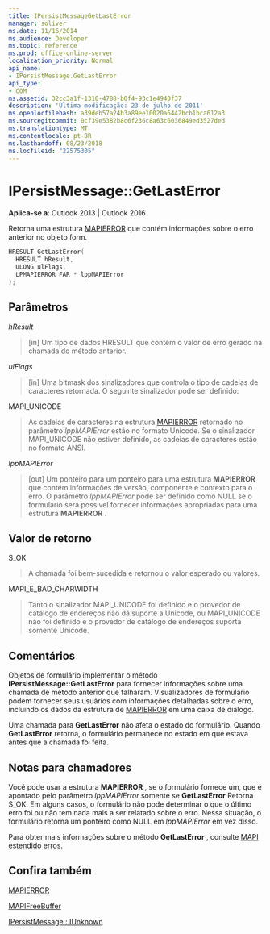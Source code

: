 ```yaml
---
title: IPersistMessageGetLastError
manager: soliver
ms.date: 11/16/2014
ms.audience: Developer
ms.topic: reference
ms.prod: office-online-server
localization_priority: Normal
api_name:
- IPersistMessage.GetLastError
api_type:
- COM
ms.assetid: 32cc3a1f-1310-4788-b0f4-93c1e4940f37
description: 'Última modificação: 23 de julho de 2011'
ms.openlocfilehash: a39deb57a24b3a89ee10020a6442bcb1bca612a3
ms.sourcegitcommit: 0cf39e5382b8c6f236c8a63c6036849ed3527ded
ms.translationtype: MT
ms.contentlocale: pt-BR
ms.lasthandoff: 08/23/2018
ms.locfileid: "22575305"
---
```

# <a name="ipersistmessagegetlasterror"></a>IPersistMessage::GetLastError

  
  
**Aplica-se a**: Outlook 2013 | Outlook 2016 
  
Retorna uma estrutura [MAPIERROR](mapierror.md) que contém informações sobre o erro anterior no objeto form. 
  
```cpp
HRESULT GetLastError(
  HRESULT hResult,
  ULONG ulFlags,
  LPMAPIERROR FAR * lppMAPIError
);
```

## <a name="parameters"></a>Parâmetros

 _hResult_
  
> [in] Um tipo de dados HRESULT que contém o valor de erro gerado na chamada do método anterior.
    
 _ulFlags_
  
> [in] Uma bitmask dos sinalizadores que controla o tipo de cadeias de caracteres retornada. O seguinte sinalizador pode ser definido:
    
MAPI_UNICODE 
  
> As cadeias de caracteres na estrutura [MAPIERROR](mapierror.md) retornado no parâmetro _lppMAPIError_ estão no formato Unicode. Se o sinalizador MAPI_UNICODE não estiver definido, as cadeias de caracteres estão no formato ANSI. 
    
 _lppMAPIError_
  
> [out] Um ponteiro para um ponteiro para uma estrutura **MAPIERROR** que contém informações de versão, componente e contexto para o erro. O parâmetro _lppMAPIError_ pode ser definido como NULL se o formulário será possível fornecer informações apropriadas para uma estrutura **MAPIERROR** . 
    
## <a name="return-value"></a>Valor de retorno

S_OK 
  
> A chamada foi bem-sucedida e retornou o valor esperado ou valores.
    
MAPI_E_BAD_CHARWIDTH 
  
> Tanto o sinalizador MAPI_UNICODE foi definido e o provedor de catálogo de endereços não dá suporte a Unicode, ou MAPI_UNICODE não foi definido e o provedor de catálogo de endereços suporta somente Unicode.
    
## <a name="remarks"></a>Comentários

Objetos de formulário implementar o método **IPersistMessage::GetLastError** para fornecer informações sobre uma chamada de método anterior que falharam. Visualizadores de formulário podem fornecer seus usuários com informações detalhadas sobre o erro, incluindo os dados da estrutura de [MAPIERROR](mapierror.md) em uma caixa de diálogo. 
  
Uma chamada para **GetLastError** não afeta o estado do formulário. Quando **GetLastError** retorna, o formulário permanece no estado em que estava antes que a chamada foi feita. 
  
## <a name="notes-to-callers"></a>Notas para chamadores

Você pode usar a estrutura **MAPIERROR** , se o formulário fornece um, que é apontado pelo parâmetro _lppMAPIError_ somente se **GetLastError** Retorna S_OK. Em alguns casos, o formulário não pode determinar o que o último erro foi ou não tem nada mais a ser relatado sobre o erro. Nessa situação, o formulário retorna um ponteiro como NULL em _lppMAPIError_ em vez disso. 
  
Para obter mais informações sobre o método **GetLastError** , consulte [MAPI estendido erros](mapi-extended-errors.md).
  
## <a name="see-also"></a>Confira também



[MAPIERROR](mapierror.md)
  
[MAPIFreeBuffer](mapifreebuffer.md)
  
[IPersistMessage : IUnknown](ipersistmessageiunknown.md)

